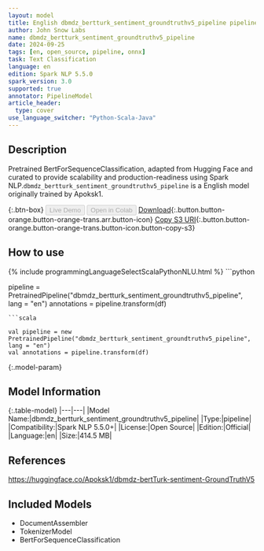 ```yaml
---
layout: model
title: English dbmdz_bertturk_sentiment_groundtruthv5_pipeline pipeline BertForSequenceClassification from Apoksk1
author: John Snow Labs
name: dbmdz_bertturk_sentiment_groundtruthv5_pipeline
date: 2024-09-25
tags: [en, open_source, pipeline, onnx]
task: Text Classification
language: en
edition: Spark NLP 5.5.0
spark_version: 3.0
supported: true
annotator: PipelineModel
article_header:
  type: cover
use_language_switcher: "Python-Scala-Java"
---
```


## Description

Pretrained BertForSequenceClassification, adapted from Hugging Face and curated to provide scalability and production-readiness using Spark NLP.`dbmdz_bertturk_sentiment_groundtruthv5_pipeline` is a English model originally trained by Apoksk1.

{:.btn-box}
<button class="button button-orange" disabled>Live Demo</button>
<button class="button button-orange" disabled>Open in Colab</button>
[Download](https://s3.amazonaws.com/auxdata.johnsnowlabs.com/public/models/dbmdz_bertturk_sentiment_groundtruthv5_pipeline_en_5.5.0_3.0_1727292869366.zip){:.button.button-orange.button-orange-trans.arr.button-icon}
[Copy S3 URI](s3://auxdata.johnsnowlabs.com/public/models/dbmdz_bertturk_sentiment_groundtruthv5_pipeline_en_5.5.0_3.0_1727292869366.zip){:.button.button-orange.button-orange-trans.button-icon.button-copy-s3}

## How to use



<div class="tabs-box" markdown="1">
{% include programmingLanguageSelectScalaPythonNLU.html %}
```python

pipeline = PretrainedPipeline("dbmdz_bertturk_sentiment_groundtruthv5_pipeline", lang = "en")
annotations =  pipeline.transform(df)   

```
```scala

val pipeline = new PretrainedPipeline("dbmdz_bertturk_sentiment_groundtruthv5_pipeline", lang = "en")
val annotations = pipeline.transform(df)

```
</div>

{:.model-param}
## Model Information

{:.table-model}
|---|---|
|Model Name:|dbmdz_bertturk_sentiment_groundtruthv5_pipeline|
|Type:|pipeline|
|Compatibility:|Spark NLP 5.5.0+|
|License:|Open Source|
|Edition:|Official|
|Language:|en|
|Size:|414.5 MB|

## References

https://huggingface.co/Apoksk1/dbmdz-bertTurk-sentiment-GroundTruthV5

## Included Models

- DocumentAssembler
- TokenizerModel
- BertForSequenceClassification